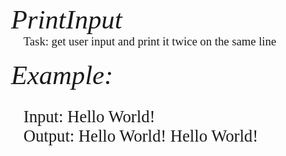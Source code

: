 <p style="font-family: times, serif; font-size:32pt; font-style:italic; margin-left: 20px; margin-bottom:0">
    PrintInput
</p>
<p style="font-family: times, serif; font-size:14pt;margin-left: 40px; margin-top:0">
    Task: get user input and print it twice on the same line
</p>

<p style="font-family: times, serif; font-size:32pt; font-style:italic; margin: 0;margin-left: 20px">
    Example:
</p>
<p style="font-family: times, serif; font-size:20pt; margin-bottom:0; margin-left: 40px">
    Input: Hello World!
</p>
<p style="font-family: times, serif; font-size:20pt; margin:0; margin-left: 40px">
    Output: Hello World! Hello World!
</p>
